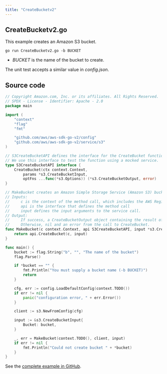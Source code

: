 ```yaml
---
title: "CreateBucketv2"
---
```

## CreateBucketv2.go

This example creates an Amazon S3 bucket.

`go run CreateBucketv2.go -b BUCKET`

- _BUCKET_ is the name of the bucket to create.

The unit test accepts a similar value in _config.json_.

## Source code

```go
// Copyright Amazon.com, Inc. or its affiliates. All Rights Reserved.
// SPDX - License - Identifier: Apache - 2.0
package main

import (
	"context"
	"flag"
	"fmt"

	"github.com/aws/aws-sdk-go-v2/config"
	"github.com/aws/aws-sdk-go-v2/service/s3"
)

// S3CreateBucketAPI defines the interface for the CreateBucket function.
// We use this interface to test the function using a mocked service.
type S3CreateBucketAPI interface {
	CreateBucket(ctx context.Context,
		params *s3.CreateBucketInput,
		optFns ...func(*s3.Options)) (*s3.CreateBucketOutput, error)
}

// MakeBucket creates an Amazon Simple Storage Service (Amazon S3) bucket.
// Inputs:
//     c is the context of the method call, which includes the AWS Region
//     api is the interface that defines the method call
//     input defines the input arguments to the service call.
// Output:
//     If success, a CreateBucketOutput object containing the result of the service call and nil.
//     Otherwise, nil and an error from the call to CreateBucket.
func MakeBucket(c context.Context, api S3CreateBucketAPI, input *s3.CreateBucketInput) (*s3.CreateBucketOutput, error) {
	return api.CreateBucket(c, input)
}

func main() {
	bucket := flag.String("b", "", "The name of the bucket")
	flag.Parse()

	if *bucket == "" {
		fmt.Println("You must supply a bucket name (-b BUCKET)")
		return
	}

	cfg, err := config.LoadDefaultConfig(context.TODO())
	if err != nil {
		panic("configuration error, " + err.Error())
	}

	client := s3.NewFromConfig(cfg)

	input := &s3.CreateBucketInput{
		Bucket: bucket,
	}

	_, err = MakeBucket(context.TODO(), client, input)
	if err != nil {
		fmt.Println("Could not create bucket " + *bucket)
	}
}

```

See the [complete example in GitHub](https://github.com/awsdocs/aws-doc-sdk-examples/blob/master/gov2/s3/CreateBucket/CreateBucketv2.go).